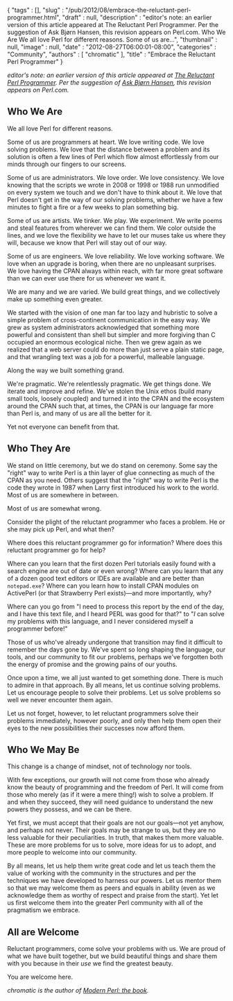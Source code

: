 {
   "tags" : [],
   "slug" : "/pub/2012/08/embrace-the-reluctant-perl-programmer.html",
   "draft" : null,
   "description" : "editor's note: an earlier version of this article appeared at The Reluctant Perl Programmer. Per the suggestion of Ask Bjørn Hansen, this revision appears on Perl.com. Who We Are We all love Perl for different reasons. Some of us are...",
   "thumbnail" : null,
   "image" : null,
   "date" : "2012-08-27T06:00:01-08:00",
   "categories" : "Community",
   "authors" : [
      "chromatic"
   ],
   "title" : "Embrace the Reluctant Perl Programmer"
}



*editor's note: an earlier version of this article appeared at [The Reluctant Perl Programmer](http://www.modernperlbooks.com/mt/2012/06/the-reluctant-perl-programmer.html). Per the suggestion of [Ask Bjørn Hansen](http://www.askbjoernhansen.com/), this revision appears on Perl.com.*

Who We Are
----------

We all love Perl for different reasons.

Some of us are programmers at heart. We love writing code. We love solving problems. We love that the distance between a problem and its solution is often a few lines of Perl which flow almost effortlessly from our minds through our fingers to our screens.

Some of us are administrators. We love order. We love consistency. We love knowing that the scripts we wrote in 2008 or 1998 or 1988 run unmodified on every system we touch and we don't have to think about it. We love that Perl doesn't get in the way of our solving problems, whether we have a few minutes to fight a fire or a few weeks to plan something big.

Some of us are artists. We tinker. We play. We experiment. We write poems and steal features from wherever we can find them. We color outside the lines, and we love the flexibility we have to let our muses take us where they will, because we know that Perl will stay out of our way.

Some of us are engineers. We love reliability. We love working software. We love when an upgrade is boring, when there are no unpleasant surprises. We love having the CPAN always within reach, with far more great software than we can ever use there for us whenever we want it.

We are many and we are varied. We build great things, and we collectively make up something even greater.

We started with the vision of one man far too lazy and hubristic to solve a simple problem of cross-continent communication in the easy way. We grew as system administrators acknowledged that something more powerful and consistent than shell but simpler and more forgiving than C occupied an enormous ecological niche. Then we grew again as we realized that a web server could do more than just serve a plain static page, and that wrangling text was a job for a powerful, malleable language.

Along the way we built something grand.

We're pragmatic. We're relentlessly pragmatic. We get things done. We iterate and improve and refine. We've stolen the Unix ethos (build many small tools, loosely coupled) and turned it into the CPAN and the ecosystem around the CPAN such that, at times, the CPAN is our language far more than Perl is, and many of us are all the better for it.

Yet not everyone can benefit from that.

Who They Are
------------

We stand on little ceremony, but we do stand on ceremony. Some say the "right" way to write Perl is a thin layer of glue connecting as much of the CPAN as you need. Others suggest that the "right" way to write Perl is the code they wrote in 1987 when Larry first introduced his work to the world. Most of us are somewhere in between.

Most of us are somewhat wrong.

Consider the plight of the reluctant programmer who faces a problem. He or she may pick up Perl, and what then?

Where does this reluctant programmer go for information? Where does this reluctant programmer go for help?

Where can you learn that the first dozen Perl tutorials easily found with a search engine are out of date or even wrong? Where can you learn that any of a dozen good text editors or IDEs are available and are better than `notepad.exe`? Where can you learn how to install CPAN modules on ActivePerl (or that Strawberry Perl exists)—and more importantly, why?

Where can you go from "I need to process this report by the end of the day, and I have this text file, and I heard PERL was good for that?" to "*I* can solve my problems with this language, and I never considered myself a programmer before!"

Those of us who've already undergone that transition may find it difficult to remember the days gone by. We've spent so long shaping the language, our tools, and our community to fit our problems, perhaps we've forgotten both the energy of promise and the growing pains of our youths.

Once upon a time, we all just wanted to get something done. There is much to admire in that approach. By all means, let us continue solving problems. Let us encourage people to solve their problems. Let us solve problems so well we never encounter them again.

Let us not forget, however, to let reluctant programmers solve their problems immediately, however poorly, and only then help them open their eyes to the new possibilities their successes now afford them.

Who We May Be
-------------

This change is a change of mindset, not of technology nor tools.

With few exceptions, our growth will not come from those who already know the beauty of programming and the freedom of Perl. It will come from those who merely (as if it were a mere thing!) wish to solve a problem. If and when they succeed, they will need guidance to understand the new powers they possess, and we can be there.

Yet first, we must accept that their goals are not our goals—not yet anyhow, and perhaps not never. Their goals may be strange to us, but they are no less valuable for their peculiarities. In truth, that makes them more valuable. These are more problems for us to solve, more ideas for us to adopt, and more people to welcome into our community.

By all means, let us help them write great code and let us teach them the value of working with the community in the structures and per the techniques we have developed to harness our powers. Let us mentor them so that we may welcome them as peers and equals in ability (even as we acknowledge them as worthy of respect and praise from the start). Yet let us first welcome them into the greater Perl community with all of the pragmatism we embrace.

All are Welcome
---------------

Reluctant programmers, come solve your problems with us. We are proud of what we have built together, but we build beautiful things and share them with you because in their *use* we find the greatest beauty.

You are welcome here.

*chromatic is the author of [Modern Perl: the book](http://modernperlbooks.com/books/modern_perl/).*
